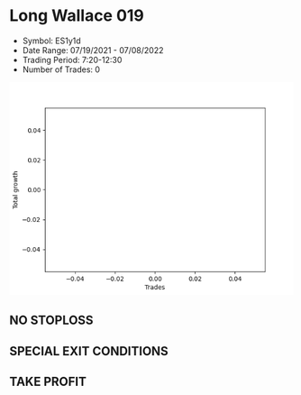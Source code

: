 # Long Wallace 019 
- Symbol: ES1y1d
- Date Range: 07/19/2021 - 07/08/2022
- Trading Period: 7:20-12:30
- Number of Trades: 0

![Plot](LongWallace019ES1y1d.png)
## NO STOPLOSS









## SPECIAL EXIT CONDITIONS 


## TAKE PROFIT









